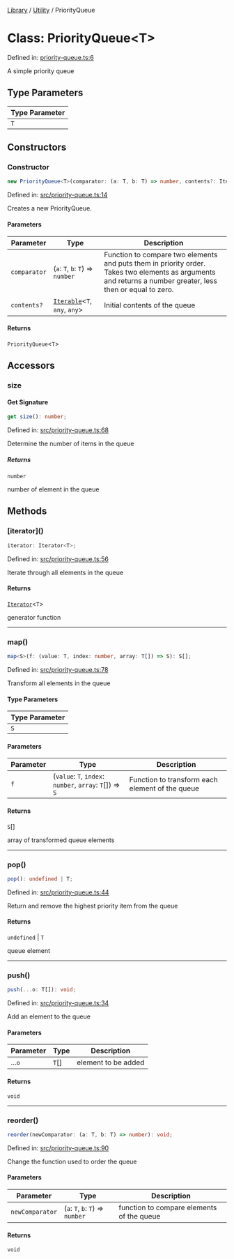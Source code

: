 <!-- markdownlint-disable -->
<!-- cspell: disable -->
[Library](../index.md) / [Utility](./index.md) / PriorityQueue

# Class: PriorityQueue\<T\>

Defined in: [priority-queue.ts:6](https://github.com/technobuddha/library/blob/main/src/priority-queue.ts#L6)

A simple priority queue

## Type Parameters

| Type Parameter |
| ------ |
| `T` |

## Constructors

### Constructor

```ts
new PriorityQueue<T>(comparator: (a: T, b: T) => number, contents?: Iterable<T, any, any>): PriorityQueue<T>;
```

Defined in: [src/priority-queue.ts:14](https://github.com/technobuddha/library/blob/main/src/priority-queue.ts#L14)

Creates a new PriorityQueue.

#### Parameters

| Parameter | Type | Description |
| ------ | ------ | ------ |
| `comparator` | (`a`: `T`, `b`: `T`) => `number` | Function to compare two elements and puts them in priority order. Takes two elements as arguments and returns a number greater, less then or equal to zero. |
| `contents?` | [`Iterable`](https://www.typescriptlang.org/docs/handbook/iterators-and-generators.html#iterable-interface)\<`T`, `any`, `any`\> | Initial contents of the queue |

#### Returns

`PriorityQueue`\<`T`\>

## Accessors

### size

#### Get Signature

```ts
get size(): number;
```

Defined in: [src/priority-queue.ts:68](https://github.com/technobuddha/library/blob/main/src/priority-queue.ts#L68)

Determine the number of items in the queue

##### Returns

`number`

number of element in the queue

## Methods

### \[iterator\]()

```ts
iterator: Iterator<T>;
```

Defined in: [src/priority-queue.ts:56](https://github.com/technobuddha/library/blob/main/src/priority-queue.ts#L56)

Iterate through all elements in the queue

#### Returns

[`Iterator`](https://developer.mozilla.org/docs/Web/JavaScript/Reference/Global_Objects/Iterator)\<`T`\>

generator function

***

### map()

```ts
map<S>(f: (value: T, index: number, array: T[]) => S): S[];
```

Defined in: [src/priority-queue.ts:78](https://github.com/technobuddha/library/blob/main/src/priority-queue.ts#L78)

Transform all elements in the queue

#### Type Parameters

| Type Parameter |
| ------ |
| `S` |

#### Parameters

| Parameter | Type | Description |
| ------ | ------ | ------ |
| `f` | (`value`: `T`, `index`: `number`, `array`: `T`[]) => `S` | Function to transform each element of the queue |

#### Returns

`S`[]

array of transformed queue elements

***

### pop()

```ts
pop(): undefined | T;
```

Defined in: [src/priority-queue.ts:44](https://github.com/technobuddha/library/blob/main/src/priority-queue.ts#L44)

Return and remove the highest priority item from the queue

#### Returns

`undefined` \| `T`

queue element

***

### push()

```ts
push(...o: T[]): void;
```

Defined in: [src/priority-queue.ts:34](https://github.com/technobuddha/library/blob/main/src/priority-queue.ts#L34)

Add an element to the queue

#### Parameters

| Parameter | Type | Description |
| ------ | ------ | ------ |
| ...`o` | `T`[] | element to be added |

#### Returns

`void`

***

### reorder()

```ts
reorder(newComparator: (a: T, b: T) => number): void;
```

Defined in: [src/priority-queue.ts:90](https://github.com/technobuddha/library/blob/main/src/priority-queue.ts#L90)

Change the function used to order the queue

#### Parameters

| Parameter | Type | Description |
| ------ | ------ | ------ |
| `newComparator` | (`a`: `T`, `b`: `T`) => `number` | function to compare elements of the queue |

#### Returns

`void`

